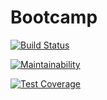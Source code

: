 # Bootcamp

[![Build Status](https://travis-ci.org/your-id/your-repo.svg?branch=master)](https://travis-ci.org/Claudio5/Bootcamp)

[![Maintainability](https://api.codeclimate.com/v1/badges/1e726e7bfe43e4700770/maintainability)](https://codeclimate.com/github/Claudio5/Bootcamp/maintainability)

[![Test Coverage](https://api.codeclimate.com/v1/badges/1e726e7bfe43e4700770/test_coverage)](https://codeclimate.com/github/Claudio5/Bootcamp/test_coverage)
